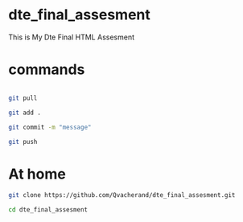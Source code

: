 # dte_final_assesment
This is My Dte Final HTML Assesment

# commands

```bash

git pull

git add .

git commit -m "message"

git push


```


# At home

```bash
git clone https://github.com/Qvacherand/dte_final_assesment.git

cd dte_final_assesment


```